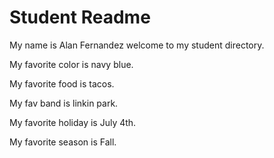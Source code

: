 # Student Readme
My name is Alan Fernandez welcome to my student directory.

My favorite color is navy blue.

My favorite food is tacos.

My fav band is linkin park.

My favorite holiday is July 4th.

My favorite season is Fall.